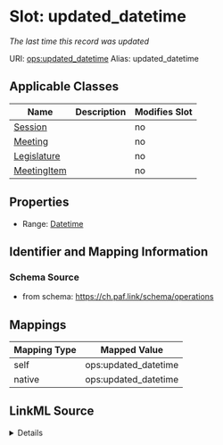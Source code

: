 

# Slot: updated_datetime 


_The last time this record was updated_





URI: [ops:updated_datetime](https://ch.paf.link/schema/operations/updated_datetime)
Alias: updated_datetime

<!-- no inheritance hierarchy -->





## Applicable Classes

| Name | Description | Modifies Slot |
| --- | --- | --- |
| [Session](Session.md) |  |  no  |
| [Meeting](Meeting.md) |  |  no  |
| [Legislature](Legislature.md) |  |  no  |
| [MeetingItem](MeetingItem.md) |  |  no  |







## Properties

* Range: [Datetime](Datetime.md)





## Identifier and Mapping Information







### Schema Source


* from schema: https://ch.paf.link/schema/operations




## Mappings

| Mapping Type | Mapped Value |
| ---  | ---  |
| self | ops:updated_datetime |
| native | ops:updated_datetime |




## LinkML Source

<details>
```yaml
name: updated_datetime
description: The last time this record was updated
from_schema: https://ch.paf.link/schema/operations
rank: 1000
alias: updated_datetime
domain_of:
- Legislature
- Session
- Meeting
- MeetingItem
range: datetime

```
</details>
